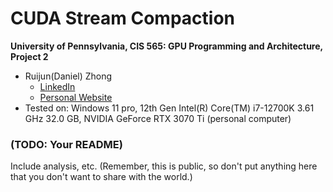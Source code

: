 CUDA Stream Compaction
======================

**University of Pennsylvania, CIS 565: GPU Programming and Architecture, Project 2**

* Ruijun(Daniel) Zhong
    * [LinkedIn](https://www.linkedin.com/in/daniel-z-73158b152/)    
    * [Personal Website](https://www.danielzhongportfolio.com/)
* Tested on: Windows 11 pro, 12th Gen Intel(R) Core(TM) i7-12700K 3.61 GHz 32.0 GB, NVIDIA GeForce RTX 3070 Ti (personal computer)

### (TODO: Your README)

Include analysis, etc. (Remember, this is public, so don't put
anything here that you don't want to share with the world.)

